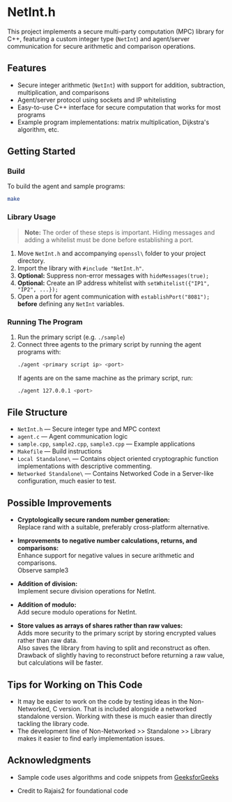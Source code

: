 # NetInt.h

This project implements a secure multi-party computation (MPC) library for C++, featuring a custom integer type (`NetInt`) and agent/server communication for secure arithmetic and comparison operations.

## Features

- Secure integer arithmetic (`NetInt`) with support for addition, subtraction, multiplication, and comparisons
- Agent/server protocol using sockets and IP whitelisting
- Easy-to-use C++ interface for secure computation that works for most programs
- Example program implementations: matrix multiplication, Dijkstra's algorithm, etc.

## Getting Started

### Build

To build the agent and sample programs:

```sh
make
```

### Library Usage

> **Note:** The order of these steps is important. Hiding messages and adding a whitelist must be done before establishing a port.

1. Move `NetInt.h` and accompanying `openssl\` folder to your project directory.
2. Import the library with `#include "NetInt.h"`.
3. **Optional:** Suppress non-error messages with `hideMessages(true);`
4. **Optional:** Create an IP address whitelist with `setWhitelist({"IP1", "IP2", ...});`
5. Open a port for agent communication with `establishPort("8081");` **before** defining any `NetInt` variables.

### Running The Program

1. Run the primary script (e.g. `./sample`)
2. Connect three agents to the primary script by running the agent programs with:
   ```sh
   ./agent <primary script ip> <port>
   ```
   If agents are on the same machine as the primary script, run:
   ```sh
   ./agent 127.0.0.1 <port>
   ```

## File Structure

- `NetInt.h` — Secure integer type and MPC context
- `agent.c` — Agent communication logic
- `sample.cpp`, `sample2.cpp`, `sample3.cpp` — Example applications
- `Makefile` — Build instructions
- `Local Standalone\` — Contains object oriented cryptographic function implementations with descriptive commenting.
- `Networked Standalone\` — Contains Networked Code in a Server-like configuration, much easier to test.

## Possible Improvements
- **Cryptologically secure random number generation:**  
  Replace rand with a suitable, preferably cross-platform alternative.
    
- **Improvements to negative number calculations, returns, and comparisons:**  
  Enhance support for negative values in secure arithmetic and comparisons.  
  Observe sample3
    
- **Addition of division:**  
  Implement secure division operations for NetInt.
    
- **Addition of modulo:**  
  Add secure modulo operations for NetInt.
    
- **Store values as arrays of shares rather than raw values:**  
  Adds more security to the primary script by storing encrypted values rather than raw data.  
  Also saves the library from having to split and reconstruct as often.  
  Drawback of slightly having to reconstruct before returning a raw value, but calculations will be faster.

## Tips for Working on This Code
- It may be easier to work on the code by testing ideas in the Non-Networked, C version. That is included alongside a networked standalone version. Working with these is much easier than directly tackling the library code.
- The development line of Non-Networked >> Standalone >> Library makes it easier to find early implementation issues.


## Acknowledgments

- Sample code uses algorithms and code snippets from [GeeksforGeeks](https://www.geeksforgeeks.org/cpp/c-program-for-dijkstras-shortest-path-algorithm-greedy-algo-7/)

- Credit to Rajais2 for foundational code
